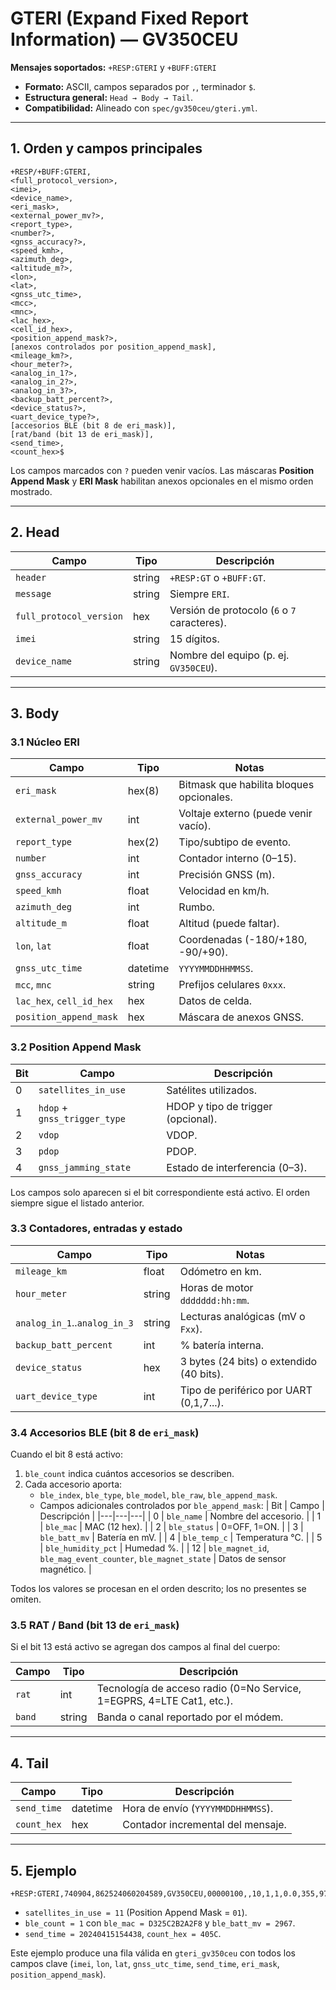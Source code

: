 # GTERI (Expand Fixed Report Information) — GV350CEU

**Mensajes soportados:** `+RESP:GTERI` y `+BUFF:GTERI`

- **Formato:** ASCII, campos separados por `,`, terminador `$`.
- **Estructura general:** `Head → Body → Tail`.
- **Compatibilidad:** Alineado con `spec/gv350ceu/gteri.yml`.

---

## 1. Orden y campos principales

```
+RESP/+BUFF:GTERI,
<full_protocol_version>,
<imei>,
<device_name>,
<eri_mask>,
<external_power_mv?>,
<report_type>,
<number?>,
<gnss_accuracy?>,
<speed_kmh>,
<azimuth_deg>,
<altitude_m?>,
<lon>,
<lat>,
<gnss_utc_time>,
<mcc>,
<mnc>,
<lac_hex>,
<cell_id_hex>,
<position_append_mask?>,
[anexos controlados por position_append_mask],
<mileage_km?>,
<hour_meter?>,
<analog_in_1?>,
<analog_in_2?>,
<analog_in_3?>,
<backup_batt_percent?>,
<device_status?>,
<uart_device_type?>,
[accesorios BLE (bit 8 de eri_mask)],
[rat/band (bit 13 de eri_mask)],
<send_time>,
<count_hex>$
```

Los campos marcados con `?` pueden venir vacíos. Las máscaras **Position Append Mask** y **ERI Mask** habilitan anexos opcionales en el mismo orden mostrado.

---

## 2. Head

| Campo | Tipo | Descripción |
|---|---|---|
| `header` | string | `+RESP:GT` o `+BUFF:GT`. |
| `message` | string | Siempre `ERI`. |
| `full_protocol_version` | hex | Versión de protocolo (`6` o `7` caracteres). |
| `imei` | string | 15 dígitos. |
| `device_name` | string | Nombre del equipo (p. ej. `GV350CEU`). |

---

## 3. Body

### 3.1 Núcleo ERI

| Campo | Tipo | Notas |
|---|---|---|
| `eri_mask` | hex(8) | Bitmask que habilita bloques opcionales. |
| `external_power_mv` | int | Voltaje externo (puede venir vacío). |
| `report_type` | hex(2) | Tipo/subtipo de evento. |
| `number` | int | Contador interno (0–15). |
| `gnss_accuracy` | int | Precisión GNSS (m). |
| `speed_kmh` | float | Velocidad en km/h. |
| `azimuth_deg` | int | Rumbo. |
| `altitude_m` | float | Altitud (puede faltar). |
| `lon`, `lat` | float | Coordenadas (-180/+180, -90/+90). |
| `gnss_utc_time` | datetime | `YYYYMMDDHHMMSS`. |
| `mcc`, `mnc` | string | Prefijos celulares `0xxx`. |
| `lac_hex`, `cell_id_hex` | hex | Datos de celda. |
| `position_append_mask` | hex | Máscara de anexos GNSS. |

### 3.2 Position Append Mask

| Bit | Campo | Descripción |
|---|---|---|
| 0 | `satellites_in_use` | Satélites utilizados. |
| 1 | `hdop` + `gnss_trigger_type` | HDOP y tipo de trigger (opcional). |
| 2 | `vdop` | VDOP. |
| 3 | `pdop` | PDOP. |
| 4 | `gnss_jamming_state` | Estado de interferencia (0–3). |

Los campos solo aparecen si el bit correspondiente está activo. El orden siempre sigue el listado anterior.

### 3.3 Contadores, entradas y estado

| Campo | Tipo | Notas |
|---|---|---|
| `mileage_km` | float | Odómetro en km. |
| `hour_meter` | string | Horas de motor `ddddddd:hh:mm`. |
| `analog_in_1`..`analog_in_3` | string | Lecturas analógicas (mV o `Fxx`). |
| `backup_batt_percent` | int | % batería interna. |
| `device_status` | hex | 3 bytes (24 bits) o extendido (40 bits). |
| `uart_device_type` | int | Tipo de periférico por UART (0,1,7...). |

### 3.4 Accesorios BLE (bit 8 de `eri_mask`)

Cuando el bit 8 está activo:

1. `ble_count` indica cuántos accesorios se describen.
2. Cada accesorio aporta:
   - `ble_index`, `ble_type`, `ble_model`, `ble_raw`, `ble_append_mask`.
   - Campos adicionales controlados por `ble_append_mask`:
     | Bit | Campo | Descripción |
     |---|---|---|
     | 0 | `ble_name` | Nombre del accesorio. |
     | 1 | `ble_mac` | MAC (12 hex). |
     | 2 | `ble_status` | 0=OFF, 1=ON. |
     | 3 | `ble_batt_mv` | Batería en mV. |
     | 4 | `ble_temp_c` | Temperatura °C. |
     | 5 | `ble_humidity_pct` | Humedad %. |
     | 12 | `ble_magnet_id`, `ble_mag_event_counter`, `ble_magnet_state` | Datos de sensor magnético. |

Todos los valores se procesan en el orden descrito; los no presentes se omiten.

### 3.5 RAT / Band (bit 13 de `eri_mask`)

Si el bit 13 está activo se agregan dos campos al final del cuerpo:

| Campo | Tipo | Descripción |
|---|---|---|
| `rat` | int | Tecnología de acceso radio (0=No Service, 1=EGPRS, 4=LTE Cat1, etc.). |
| `band` | string | Banda o canal reportado por el módem. |

---

## 4. Tail

| Campo | Tipo | Descripción |
|---|---|---|
| `send_time` | datetime | Hora de envío (`YYYYMMDDHHMMSS`). |
| `count_hex` | hex | Contador incremental del mensaje. |

---

## 5. Ejemplo

```
+RESP:GTERI,740904,862524060204589,GV350CEU,00000100,,10,1,1,0.0,355,97.7,117.129252,31.839388,20240415054037,0460,0000,550B,085BE2AA,01,11,3.6,,,,,0,210100,0,1,00,11,0,0000001E,100F,,D325C2B2A2F8,1,2967,0,15,0,20240415154438,405C$
```

- `satellites_in_use = 11` (Position Append Mask = `01`).
- `ble_count = 1` con `ble_mac = D325C2B2A2F8` y `ble_batt_mv = 2967`.
- `send_time = 20240415154438`, `count_hex = 405C`.

Este ejemplo produce una fila válida en `gteri_gv350ceu` con todos los campos clave (`imei`, `lon`, `lat`, `gnss_utc_time`, `send_time`, `eri_mask`, `position_append_mask`).
